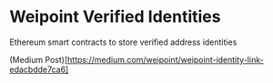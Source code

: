 # Weipoint Verified Identities

Ethereum smart contracts to store verified address identities

(Medium Post)[https://medium.com/weipoint/weipoint-identity-link-edacbdde7ca6]
